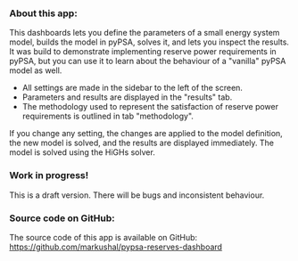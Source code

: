 ### About this app:
This dashboards lets you define the parameters of a small energy system model, 
builds the model in pyPSA, solves it, and lets you inspect the results. 
It was build to demonstrate implementing reserve power requirements in pyPSA, 
but you can use it to learn about the behaviour of a "vanilla" pyPSA model as well. 

- All settings are made in the sidebar to the left of the screen. 
- Parameters and results are displayed in the "results" tab. 
- The methodology used to represent the satisfaction of reserve power requirements 
is outlined in tab "methodology". 

If you change any setting, the changes are applied to the model definition, the new model
is solved, and the results are displayed immediately. The model is solved using the HiGHs solver. 

### Work in progress!

This is a draft version. There will be bugs and inconsistent behaviour. 

### Source code on GitHub: 

The source code of this app is available on GitHub:  https://github.com/markushal/pypsa-reserves-dashboard
